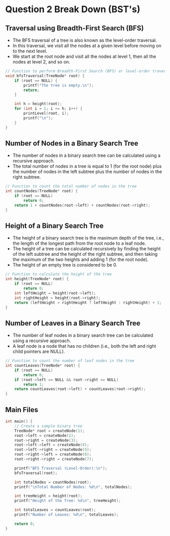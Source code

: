 # Question 2 Break Down (BST's)

## Traversal using Breadth-First Search (BFS)

- The BFS traversal of a tree is also known as the level-order traversal.
- In this traversal, we visit all the nodes at a given level before moving on to the next level.
- We start at the root node and visit all the nodes at level 1, then all the nodes at level 2, and so on.

```c
// Function to perform Breadth-First Search (BFS) or level-order traversal
void bfsTraversal(TreeNode* root) {
    if (root == NULL) {
        printf("The tree is empty.\n");
        return;
    }

    int h = height(root);
    for (int i = 1; i <= h; i++) {
        printLevel(root, i);
        printf("\n");
    }
}
```

## Number of Nodes in a Binary Search Tree

- The number of nodes in a binary search tree can be calculated using a recursive approach.
- The total number of nodes in a tree is equal to 1 (for the root node) plus the number of nodes in the left subtree plus the number of nodes in the right subtree.

```c
// Function to count the total number of nodes in the tree
int countNodes(TreeNode* root) {
    if (root == NULL)
        return 0;
    return 1 + countNodes(root->left) + countNodes(root->right);
}
```

## Height of a Binary Search Tree

- The height of a binary search tree is the maximum depth of the tree, i.e., the length of the longest path from the root node to a leaf node.
- The height of a tree can be calculated recursively by finding the height of the left subtree and the height of the right subtree, and then taking the maximum of the two heights and adding 1 (for the root node).
- The height of an empty tree is considered to be 0.

```c
// Function to calculate the height of the tree
int height(TreeNode* root) {
    if (root == NULL)
        return 0;
    int leftHeight = height(root->left);
    int rightHeight = height(root->right);
    return (leftHeight > rightHeight ? leftHeight : rightHeight) + 1;
}
```

## Number of Leaves in a Binary Search Tree

- The number of leaf nodes in a binary search tree can be calculated using a recursive approach.
- A leaf node is a node that has no children (i.e., both the left and right child pointers are NULL).

```c
// Function to count the number of leaf nodes in the tree
int countLeaves(TreeNode* root) {
    if (root == NULL)
        return 0;
    if (root->left == NULL && root->right == NULL)
        return 1;
    return countLeaves(root->left) + countLeaves(root->right);
}
```

## Main Files

```c
int main() {
    // Create a sample binary tree
    TreeNode* root = createNode(1);
    root->left = createNode(2);
    root->right = createNode(3);
    root->left->left = createNode(4);
    root->left->right = createNode(5);
    root->right->left = createNode(6);
    root->right->right = createNode(7);

    printf("BFS Traversal (Level-Order):\n");
    bfsTraversal(root);

    int totalNodes = countNodes(root);
    printf("\nTotal Number of Nodes: %d\n", totalNodes);

    int treeHeight = height(root);
    printf("Height of the Tree: %d\n", treeHeight);

    int totalLeaves = countLeaves(root);
    printf("Number of Leaves: %d\n", totalLeaves);

    return 0;
}
```